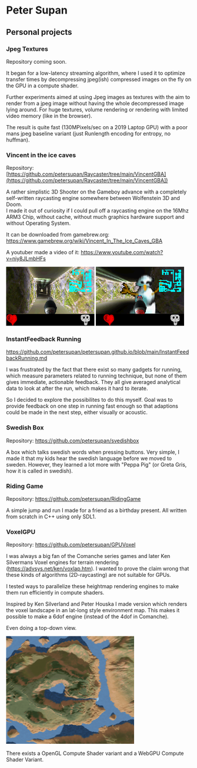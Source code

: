 # Peter Supan
## Personal projects

### Jpeg Textures
Repository coming soon.

It began for a low-latency streaming algorithm, where I used it to optimize transfer times by decompressing jpeg(ish) compressed images on the fly on the GPU in a compute shader.

Further experiments aimed at using Jpeg images as textures with the aim to render from a jpeg image without having the whole decompressed image lying around. For huge textures, volume rendering or rendering with limited video memory (like in the browser).

The result is quite fast (130MPixels/sec on a 2019 Laptop GPU) with a poor mans jpeg baseline variant (just Runlength encoding for entropy, no huffman). 

### Vincent in the ice caves
Repository: [https://github.com/petersupan/Raycaster/tree/main/VincentGBA](https://github.com/petersupan/Raycaster/tree/main/VincentGBA])

A rather simplistic 3D Shooter on the Gameboy advance with a completely self-written raycasting engine somewhere between Wolfenstein 3D and Doom.  
I made it out of curiosity if I could pull off a raycasting engine on the 16Mhz ARM3 Chip, without cache, without much graphics hardware support and without Operating System.

It can be downloaded from gamebrew.org:
<https://www.gamebrew.org/wiki/Vincent_In_The_Ice_Caves_GBA>

A youtuber made a video of it:
<https://www.youtube.com/watch?v=niy8JLmbHFs>

![Vincent 1](vincentgba5.png)
![Vincent 2](vincentgba6.png)

### InstantFeedback Running
<https://github.com/petersupan/petersupan.github.io/blob/main/InstantFeedbackRunning.md>

I was frustrated by the fact that there exist so many gadgets for running, which measure parameters related to running technique, but none of them gives immediate, actionable feedback. They all give averaged analytical data to look at after the run, which makes it hard to iterate.

So I decided to explore the possibilites to do this myself.
Goal was to provide feedback on one step in running fast enough so that adaptions could be made in the next step, either visually or acoustic.

### Swedish Box
Repository: <https://github.com/petersupan/svedishbox>

A box which talks swedish words when pressing buttons. Very simple, I made it that my kids hear the swedish language before we moved to sweden. However, they learned a lot more with "Peppa Pig" (or Greta Gris, how it is called in swedish).

### Riding Game
Repository: <https://github.com/petersupan/RidingGame>

A simple jump and run I made for a friend as a birthday present.
All written from scratch in C++ using only SDL1.


### VoxelGPU
Repository: <https://github.com/petersupan/GPUVoxel>

I was always a big fan of the Comanche series games and later Ken Silvermans Voxel engines for terrain rendering (<https://advsys.net/ken/voxlap.htm>). I wanted to prove the claim wrong that these kinds of algorithms (2D-raycasting) are not suitable for GPUs.

I tested ways to parallelize these heightmap rendering engines  to make them run efficiently in compute shaders.

Inspired by Ken Silverland and Peter Houska I made version which renders the voxel landscape in an lat-long style environment map. This makes it possible to make a 6dof engine (instead of the 4dof in Comanche).

Even doing a top-down view.

![Top down view](top-down.png)

There exists a OpenGL Compute Shader variant and a WebGPU Compute Shader Variant.




